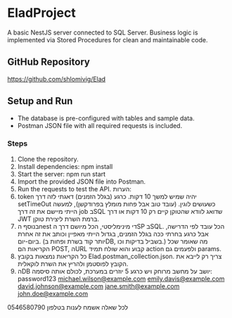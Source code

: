 # EladProject
A basic NestJS server connected to SQL Server.
Business logic is implemented via Stored Procedures for clean and maintainable code.

## GitHub Repository
https://github.com/shlomivig/Elad


## Setup and Run
- The database is pre-configured with tables and sample data.
- Postman JSON file with all required requests is included.

### Steps
1.	Clone the repository.
2.	Install dependencies: npm install
3.	Start the server: npm run start
4.	Import the provided JSON file into Postman.
5.	Run the requests to test the API.
הערות:
1.	token יהיה שמיש למשך 10 דקות. 
כרגע (בגלל הזמנים) דאגתי לזה דרך setTimeOut  כשעושים לוגין. (עובד טוב אבל פחות מומלץ בפרודקשן), למעשה הייתי מיישם את זה דרך job בSQL שדואג לוודא שהטוקן קיים רק 10 דקות או דרך JWT ברמת השרת ליצירת טוקן.
2.	בנוסף הnest  די מינימליסטי, הכל מיושם דרך הSP בSQL. הכל עובד לפי הדרישה, אבל כרגע בחרתי ככה בגלל הזמנים, בגדול הייתי מאפיין וכותב את זה אחרת ביום-יום. (יותר קוד בשרת ופחות בDB, בשביל בדיקות וכו.)
מה שאומר שכל הקריאות הם POST, הURL קבוע והוא שולח תמיד action  ולפעמים גם params.
3.	כל הקריאות נמצאות בקובץ Elad.postman_collection.json. צריך רק לייבא את הקובץ לפוסטמן ולהריץ את השרת לוקאלית.
4.	הDB יושב על מחשב מרוחק ויש כרגע 5 יוזרים במערכת, לכולם אותה סיסמה: password123
michael.wilson@example.com
emily.davis@example.com
david.johnson@example.com
jane.smith@example.com
john.doe@example.com

לכל שאלה אשמח לענות בטלפון 0546580790
